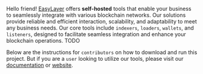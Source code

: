 Hello friend! [EasyLayer](https://easylayer.io) offers **self-hosted** tools that enable your business to seamlessly integrate with various blockchain networks. Our solutions provide reliable and efficient interaction, scalability, and adaptability to meet any business needs. Our core tools include ```indexers```, ```loaders```, ```wallets```, and ```listeners```, designed to facilitate seamless integration and enhance your blockchain operations. TODO

Below are the instructions for ```contributors``` on how to download and run this project. But if you are a ```user``` looking to utilize our tools, please visit our [documentation](https://docs.easylayer.io/) or [website](https://easylayer.io/).